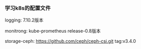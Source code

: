 ### 学习k8s的配置文件

logging: 7.10.2版本

monitrong: kube-prometheus release-0.8版本

storage-ceph: https://github.com/ceph/ceph-csi.git  tag:v3.4.0


